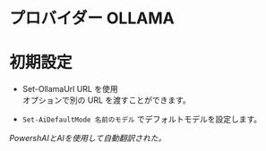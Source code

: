 ﻿# プロバイダー OLLAMA  

# 初期設定 

* Set-OllamaUrl URL を使用  
オプションで別の URL を渡すことができます。

* `Set-AiDefaultMode 名前のモデル` でデフォルトモデルを設定します。 



<!--PowershaiAiDocBlockStart-->
_PowershAIとAIを使用して自動翻訳された。_
<!--PowershaiAiDocBlockEnd-->
